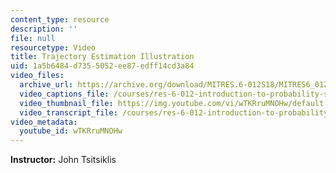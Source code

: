 ```yaml
---
content_type: resource
description: ''
file: null
resourcetype: Video
title: Trajectory Estimation Illustration
uid: 1a5b6484-d735-5052-ee87-edff14cd3a84
video_files:
  archive_url: https://archive.org/download/MITRES.6-012S18/MITRES6_012S18_L15-08_300k.mp4
  video_captions_file: /courses/res-6-012-introduction-to-probability-spring-2018/a919f4b0efea53d6b5238ad83fa4c957_wTKRruMNOHw.vtt
  video_thumbnail_file: https://img.youtube.com/vi/wTKRruMNOHw/default.jpg
  video_transcript_file: /courses/res-6-012-introduction-to-probability-spring-2018/7658d6877a020e2a88bb331d4793714e_wTKRruMNOHw.pdf
video_metadata:
  youtube_id: wTKRruMNOHw
---
```


**Instructor:** John Tsitsiklis